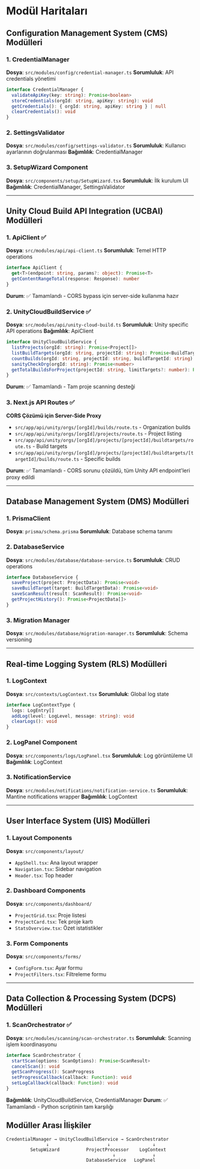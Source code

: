 # Modül Haritaları

## Configuration Management System (CMS) Modülleri

### 1. CredentialManager
**Dosya**: `src/modules/config/credential-manager.ts`
**Sorumluluk**: API credentials yönetimi
```typescript
interface CredentialManager {
  validateApiKey(key: string): Promise<boolean>
  storeCredentials(orgId: string, apiKey: string): void
  getCredentials(): { orgId: string, apiKey: string } | null
  clearCredentials(): void
}
```

### 2. SettingsValidator 
**Dosya**: `src/modules/config/settings-validator.ts`
**Sorumluluk**: Kullanıcı ayarlarının doğrulanması
**Bağımlılık**: CredentialManager

### 3. SetupWizard Component
**Dosya**: `src/components/setup/SetupWizard.tsx`
**Sorumluluk**: İlk kurulum UI
**Bağımlılık**: CredentialManager, SettingsValidator

---

## Unity Cloud Build API Integration (UCBAI) Modülleri

### 1. ApiClient ✅
**Dosya**: `src/modules/api/api-client.ts`
**Sorumluluk**: Temel HTTP operations
```typescript
interface ApiClient {
  get<T>(endpoint: string, params?: object): Promise<T>
  getContentRangeTotal(response: Response): number
}
```
**Durum**: ✅ Tamamlandı - CORS bypass için server-side kullanıma hazır

### 2. UnityCloudBuildService ✅
**Dosya**: `src/modules/api/unity-cloud-build.ts`
**Sorumluluk**: Unity specific API operations
**Bağımlılık**: ApiClient
```typescript
interface UnityCloudBuildService {
  listProjects(orgId: string): Promise<Project[]>
  listBuildTargets(orgId: string, projectId: string): Promise<BuildTarget[]>
  countBuilds(orgId: string, projectId: string, buildTargetId: string): Promise<number>
  sanityCheckOrg(orgId: string): Promise<number>
  getTotalBuildsForProject(projectId: string, limitTargets?: number): Promise<ScanResult>
}
```
**Durum**: ✅ Tamamlandı - Tam proje scanning desteği

### 3. Next.js API Routes ✅
**CORS Çözümü için Server-Side Proxy**
- `src/app/api/unity/orgs/[orgId]/builds/route.ts` - Organization builds
- `src/app/api/unity/orgs/[orgId]/projects/route.ts` - Project listing
- `src/app/api/unity/orgs/[orgId]/projects/[projectId]/buildtargets/route.ts` - Build targets
- `src/app/api/unity/orgs/[orgId]/projects/[projectId]/buildtargets/[targetId]/builds/route.ts` - Specific builds

**Durum**: ✅ Tamamlandı - CORS sorunu çözüldü, tüm Unity API endpoint'leri proxy edildi

---

## Database Management System (DMS) Modülleri

### 1. PrismaClient
**Dosya**: `prisma/schema.prisma`
**Sorumluluk**: Database schema tanımı

### 2. DatabaseService
**Dosya**: `src/modules/database/database-service.ts`
**Sorumluluk**: CRUD operations
```typescript
interface DatabaseService {
  saveProject(project: ProjectData): Promise<void>
  saveBuildTarget(target: BuildTargetData): Promise<void>
  saveScanResult(result: ScanResult): Promise<void>
  getProjectHistory(): Promise<ProjectData[]>
}
```

### 3. Migration Manager
**Dosya**: `src/modules/database/migration-manager.ts`
**Sorumluluk**: Schema versioning

---

## Real-time Logging System (RLS) Modülleri

### 1. LogContext
**Dosya**: `src/contexts/LogContext.tsx`
**Sorumluluk**: Global log state
```typescript
interface LogContextType {
  logs: LogEntry[]
  addLog(level: LogLevel, message: string): void
  clearLogs(): void
}
```

### 2. LogPanel Component
**Dosya**: `src/components/logs/LogPanel.tsx`
**Sorumluluk**: Log görüntüleme UI
**Bağımlılık**: LogContext

### 3. NotificationService
**Dosya**: `src/modules/notifications/notification-service.ts`
**Sorumluluk**: Mantine notifications wrapper
**Bağımlılık**: LogContext

---

## User Interface System (UIS) Modülleri

### 1. Layout Components
**Dosya**: `src/components/layout/`
- `AppShell.tsx`: Ana layout wrapper
- `Navigation.tsx`: Sidebar navigation
- `Header.tsx`: Top header

### 2. Dashboard Components
**Dosya**: `src/components/dashboard/`
- `ProjectGrid.tsx`: Proje listesi
- `ProjectCard.tsx`: Tek proje kartı
- `StatsOverview.tsx`: Özet istatistikler

### 3. Form Components
**Dosya**: `src/components/forms/`
- `ConfigForm.tsx`: Ayar formu
- `ProjectFilters.tsx`: Filtreleme formu

---

## Data Collection & Processing System (DCPS) Modülleri

### 1. ScanOrchestrator ✅
**Dosya**: `src/modules/scanning/scan-orchestrator.ts`
**Sorumluluk**: Scanning işlem koordinasyonu
```typescript
interface ScanOrchestrator {
  startScan(options: ScanOptions): Promise<ScanResult>
  cancelScan(): void
  getScanProgress(): ScanProgress
  setProgressCallback(callback: Function): void
  setLogCallback(callback: Function): void
}
```
**Bağımlılık**: UnityCloudBuildService, CredentialManager
**Durum**: ✅ Tamamlandı - Python scriptinin tam karşılığı

## Modüller Arası İlişkiler

```
CredentialManager → UnityCloudBuildService → ScanOrchestrator
               ↓                      ↓                ↓
         SetupWizard          ProjectProcessor    LogContext
                                        ↓              ↓
                              DatabaseService   LogPanel
